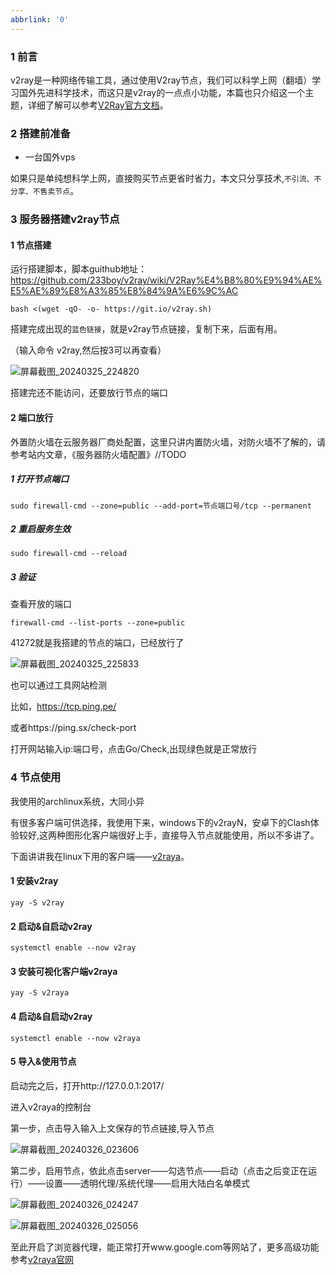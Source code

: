 ```yaml
---
abbrlink: '0'
---
```

### 1 前言

v2ray是一种网络传输工具，通过使用V2ray节点，我们可以科学上网（翻墙）学习国外先进科学技术，而这只是v2ray的一点点小功能，本篇也只介绍这一个主题，详细了解可以参考[V2Ray官方文档](https://toutyrater.github.io/)。

### 2 搭建前准备

- 一台国外vps

如果只是单纯想科学上网，直接购买节点更省时省力，本文只分享技术,`不引流、不分享、不售卖节点`。

### 3 服务器搭建v2ray节点

#### 1 节点搭建

运行搭建脚本，脚本guithub地址：https://github.com/233boy/v2ray/wiki/V2Ray%E4%B8%80%E9%94%AE%E5%AE%89%E8%A3%85%E8%84%9A%E6%9C%AC

```
bash <(wget -qO- -o- https://git.io/v2ray.sh)
```

搭建完成出现的`蓝色链接`，就是v2ray节点链接，复制下来，后面有用。

（输入命令 v2ray,然后按3可以再查看）

![屏幕截图_20240325_224820](https://blog-resources.this0.com/image/202403252254033.png?x-oss-process=style/this0-blog)

搭建完还不能访问，还要放行节点的端口

#### 2 端口放行

外置防火墙在云服务器厂商处配置，这里只讲内置防火墙，对防火墙不了解的，请参考站内文章，《服务器防火墙配置》//TODO

##### 1 打开节点端口

```
sudo firewall-cmd --zone=public --add-port=节点端口号/tcp --permanent
```

##### 2 重启服务生效

```
sudo firewall-cmd --reload
```

##### 3 验证

查看开放的端口

```
firewall-cmd --list-ports --zone=public
```

41272就是我搭建的节点的端口，已经放行了

![屏幕截图_20240325_225833](https://blog-resources.this0.com/image/202403252259023.png?x-oss-process=style/this0-blog)

也可以通过工具网站检测

比如，https://tcp.ping.pe/

或者https://ping.sx/check-port

打开网站输入ip:端口号，点击Go/Check,出现绿色就是正常放行

### 4 节点使用

我使用的archlinux系统，大同小异

有很多客户端可供选择，我使用下来，windows下的v2rayN，安卓下的Clash体验较好,这两种图形化客户端很好上手，直接导入节点就能使用，所以不多讲了。

下面讲讲我在linux下用的客户端——[v2raya](https://v2raya.org/)。

#### 1 安装v2ray

```
yay -S v2ray
```

#### 2 启动&自启动v2ray

```
systemctl enable --now v2ray
```

#### 3 安装可视化客户端v2raya

```
yay -S v2raya
```

#### 4 启动&自启动v2ray

```
systemctl enable --now v2raya
```

#### 5 导入&使用节点

启动完之后，打开http://127.0.0.1:2017/

进入v2raya的控制台

第一步，点击导入输入上文保存的节点链接,导入节点

![屏幕截图_20240326_023606](https://blog-resources.this0.com/image/202403260238483.png?x-oss-process=style/this0-blog)

第二步，启用节点，依此点击server——勾选节点——启动（点击之后变正在运行）——设置——透明代理/系统代理——启用大陆白名单模式

![屏幕截图_20240326_024247](https://blog-resources.this0.com/image/202403260248427.png?x-oss-process=style/this0-blog)

![屏幕截图_20240326_025056](https://blog-resources.this0.com/image/202403260251407.png?x-oss-process=style/this0-blog)

至此开启了浏览器代理，能正常打开www.google.com等网站了，更多高级功能参考[v2raya官网](https://v2raya.org/)


